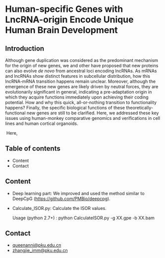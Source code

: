 # **Human-specific Genes with LncRNA-origin Encode Unique Human Brain Development**

## Introduction

Although gene duplication was considered as the predominant mechanism for the origin of new genes, we and other have proposed that new proteins can also evolve *de novo* from ancestral loci encoding lncRNAs. As mRNAs and lncRNAs show distinct features in subcellular distribution, how this lncRNA-mRNA transition happens remain unclear. Moreover, although the emergence of these new genes are likely driven by neutral forces, they are evolutionarily significant in general, indicating a pre-adaptation origin in which they acquire functions immediately upon achieving their coding potential. How and why this quick, all-or-nothing transition to functionality happens? Finally, the specific biological functions of these theoretically-functional new genes are still to be clarified. Here, we addressed these key issues using human-monkey comparative genomics and verifications in cell lines and human cortical organoids.

​	Here, 

## Table of contents

- Content
- Contact

## Content

- Deep learning part: We improved and used the method similar to DeepCpG (https://github.com/PMBio/deepcpg).

- Calculate_ISOR.py: Calculate the ISOR values.

  Usage (python 2.7+) : python CalculateISOR.py -g XX.gpe -b XX.bam 

## Contact

- queenanni@pku.edu.cn 
- zhangjie_imm@pku.edu.cn

